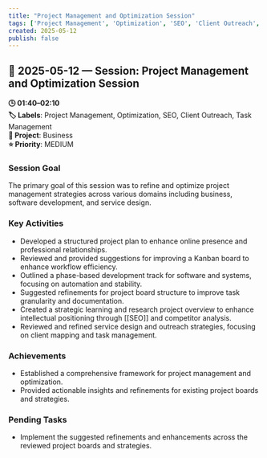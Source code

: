 ```yaml
---
title: "Project Management and Optimization Session"
tags: ['Project Management', 'Optimization', 'SEO', 'Client Outreach', 'Task Management']
created: 2025-05-12
publish: false
---
```


## 📅 2025-05-12 — Session: Project Management and Optimization Session

**🕒 01:40–02:10**  
**🏷️ Labels**: Project Management, Optimization, SEO, Client Outreach, Task Management  
**📂 Project**: Business  
**⭐ Priority**: MEDIUM  


### Session Goal
The primary goal of this session was to refine and optimize project management strategies across various domains including business, software development, and service design.

### Key Activities
- Developed a structured project plan to enhance online presence and professional relationships.
- Reviewed and provided suggestions for improving a Kanban board to enhance workflow efficiency.
- Outlined a phase-based development track for software and systems, focusing on automation and stability.
- Suggested refinements for project board structure to improve task granularity and documentation.
- Created a strategic learning and research project overview to enhance intellectual positioning through [[SEO]] and competitor analysis.
- Reviewed and refined service design and outreach strategies, focusing on client mapping and task management.

### Achievements
- Established a comprehensive framework for project management and optimization.
- Provided actionable insights and refinements for existing project boards and strategies.

### Pending Tasks
- Implement the suggested refinements and enhancements across the reviewed project boards and strategies.
